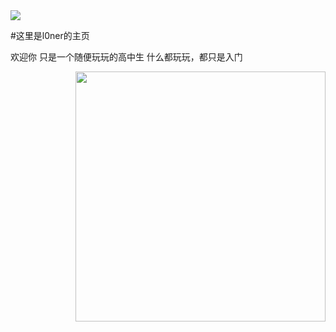 <img src="https://capsule-render.vercel.app/api?type=soft&height=200&color=gradient&text=Welcome" />

#这里是l0ner的主页

欢迎你
只是一个随便玩玩的高中生
什么都玩玩，都只是入门

<img align="right" width="400" src="https://github-readme-stats.vercel.app/api?username=l0nerchen&theme=transparent&include_all_commits=true&show_icons=true&hide_border=true" />
